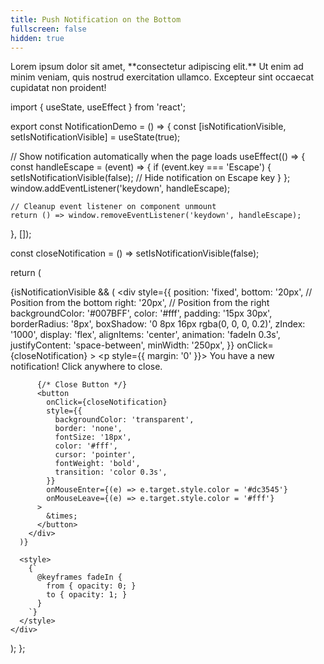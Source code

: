 ```yaml
---
title: Push Notification on the Bottom
fullscreen: false
hidden: true
---
```

<Accordion title="My Accordion Title" icon="fa-info-circle">
  Lorem ipsum dolor sit amet, **consectetur adipiscing elit.** Ut enim
  ad minim veniam, quis nostrud exercitation ullamco. Excepteur sint
  occaecat cupidatat non proident!
</Accordion>

<br />

import { useState, useEffect } from 'react';

<div style={{ margin: '20px 0' }}>
  <NotificationDemo />
</div>

export const NotificationDemo = () => {
  const [isNotificationVisible, setIsNotificationVisible] = useState(true);

  // Show notification automatically when the page loads
  useEffect(() => {
    const handleEscape = (event) => {
      if (event.key === 'Escape') {
        setIsNotificationVisible(false); // Hide notification on Escape key
      }
    };
    window.addEventListener('keydown', handleEscape);

    // Cleanup event listener on component unmount
    return () => window.removeEventListener('keydown', handleEscape);
  }, []);

  const closeNotification = () => setIsNotificationVisible(false);

  return (
    <div>
      {isNotificationVisible && (
        <div
          style={{
            position: 'fixed',
            bottom: '20px', // Position from the bottom
            right: '20px',  // Position from the right
            backgroundColor: '#007BFF',
            color: '#fff',
            padding: '15px 30px',
            borderRadius: '8px',
            boxShadow: '0 8px 16px rgba(0, 0, 0, 0.2)',
            zIndex: '1000',
            display: 'flex',
            alignItems: 'center',
            animation: 'fadeIn 0.3s',
            justifyContent: 'space-between',
            minWidth: '250px',
          }}
          onClick={closeNotification}
        >
          <p style={{ margin: '0' }}>
            You have a new notification! Click anywhere to close.
          </p>

          {/* Close Button */}
          <button
            onClick={closeNotification}
            style={{
              backgroundColor: 'transparent',
              border: 'none',
              fontSize: '18px',
              color: '#fff',
              cursor: 'pointer',
              fontWeight: 'bold',
              transition: 'color 0.3s',
            }}
            onMouseEnter={(e) => e.target.style.color = '#dc3545'}
            onMouseLeave={(e) => e.target.style.color = '#fff'}
          >
            &times;
          </button>
        </div>
      )}

      <style>
        {`
          @keyframes fadeIn {
            from { opacity: 0; }
            to { opacity: 1; }
          }
        `}
      </style>
    </div>
  );
};
